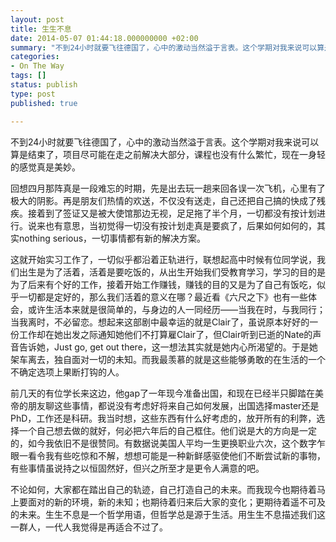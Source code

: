 ```yaml
---
layout: post
title: 生生不息
date: 2014-05-07 01:44:18.000000000 +02:00
summary: "不到24小时就要飞往德国了，心中的激动当然溢于言表。这个学期对我来说可以算是结束了，项目尽可能在走之前解决大部分，课程也没有什么繁忙，现在一身轻的感觉真是美妙。"
categories:
- On The Way
tags: []
status: publish
type: post
published: true

---
```


不到24小时就要飞往德国了，心中的激动当然溢于言表。这个学期对我来说可以算是结束了，项目尽可能在走之前解决大部分，课程也没有什么繁忙，现在一身轻的感觉真是美妙。

回想四月那阵真是一段难忘的时期，先是出去玩一趟来回各误一次飞机，心里有了极大的阴影。再是朋友们热情的欢送，不仅没有送走，自己还把自己搞的快成了残疾。接着到了签证又是被大使馆那边无视，足足拖了半个月，一切都没有按计划进行。说来也有意思，当初觉得一切没有按计划走真是要疯了，后果如何如何的，其实nothing serious，一切事情都有新的解决方案。

这就开始实习工作了，一切似乎都沿着正轨进行，联想起高中时候有位同学说，我们出生是为了活着，活着是要吃饭的，从出生开始我们受教育学习，学习的目的是为了后来有个好的工作，接着开始工作赚钱，赚钱的目的又是为了自己有饭吃，似乎一切都是定好的，那么我们活着的意义在哪？最近看《六尺之下》也有一些体会，或许生活本来就是很简单的，与身边的人一同经历——当我在时，与我同行；当我离时，不必留恋。想起来这部剧中最幸运的就是Clair了，虽说原本好好的一份工作却在她出发之际通知她他们不打算雇Clair了，但Clair听到已逝的Nate的声音告诉她，Just go, get out there，这一想法其实就是她内心所渴望的。于是她架车离去，独自面对一切的未知。而我最羡慕的就是这些能够勇敢的在生活的一个不确定选项上果断打钩的人。

前几天的有位学长来这边，他gap了一年现今准备出国，和现在已经半只脚踏在美帝的朋友聊这些事情，都说没有考虑好将来自己如何发展，出国选择master还是PhD，工作还是科研。我当时想，这些东西有什么好考虑的，放开所有的利弊，选择一个自己想去做的就好，何必把六年后的自己框住。他们说是大的方向是一定的，如今我依旧不是很赞同。有数据说美国人平均一生更换职业六次，这个数字乍眼一看令我有些吃惊和不解，想想可能是一种新鲜感驱使他们不断尝试新的事物，有些事情虽说持之以恒固然好，但兴之所至才是更令人满意的吧。

不论如何，大家都在踏出自己的轨迹，自己打造自己的未来。而我现今也期待着马上要面对的新的环境，新的未知；也期待着归来后大家的变化；更期待着遥不可及的未来。生生不息是一个哲学用语，但哲学总是源于生活。用生生不息描述我们这一群人，一代人我觉得是再适合不过了。